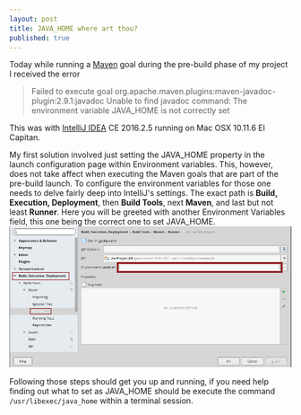 ```yaml
---
layout: post
title: JAVA_HOME where art thou?
published: true
---
```


Today while running a [Maven](https://maven.apache.org/) goal during the pre-build 
phase of my project I received the error
> Failed to execute goal org.apache.maven.plugins:maven-javadoc-plugin:2.9.1:javadoc Unable to find javadoc command: 
> The environment variable JAVA_HOME is not correctly set

This was with [IntelliJ IDEA](https://www.jetbrains.com/idea/) CE 2016.2.5 running on Mac OSX 10.11.6 El Capitan.

My first solution involved just setting the JAVA_HOME property 
in the launch configuration page within Environment variables. 
This, however, does not take affect when executing the Maven goals that
are part of the pre-build launch. 
To configure the environment variables for those one needs to delve fairly 
deep into IntelliJ's settings.  The exact path is __Build, Execution, Deployment__, 
then __Build Tools__, next __Maven__, and last but not least __Runner__. 
Here you will be greeted with another Environment Variables field, 
this one being the correct one to set JAVA_HOME.
![IntilliJ JAVA_HOME Maven Environment Variable](/images/java_home_intellij_javadoc_mac_osx.png)

Following those steps should get you up and running, if you need help
finding out what to set as JAVA_HOME should be execute the command
```/usr/libexec/java_home``` within a terminal session.
